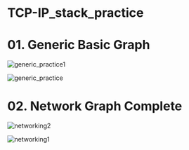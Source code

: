 # TCP-IP_stack_practice

# 01. Generic Basic Graph
![generic_practice1](https://github.com/dlgus8648/TCP-IP_stack_practice/assets/139437162/c9dbe2f7-6729-4709-bf01-a6fe676ccfe0)


![generic_practice](https://github.com/dlgus8648/TCP-IP_stack_practice/assets/139437162/c33af6a0-2994-479a-ab89-9f6e9403c155)


# 02. Network Graph Complete
![networking2](https://github.com/dlgus8648/TCP-IP_stack_practice/assets/139437162/e2ffb591-c9f4-4d10-bf06-e9a3bc7c19d5)


![networking1](https://github.com/dlgus8648/TCP-IP_stack_practice/assets/139437162/3e8c7d51-3701-4cfc-883b-a50d5373d574)
